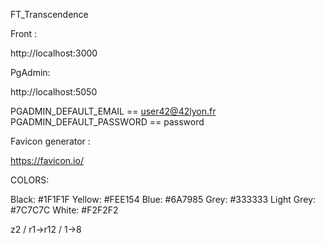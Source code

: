 FT_Transcendence

Front :

http://localhost:3000

PgAdmin:

http://localhost:5050

PGADMIN_DEFAULT_EMAIL == user42@42lyon.fr
PGADMIN_DEFAULT_PASSWORD == password

Favicon generator :

https://favicon.io/

COLORS:

Black:      #1F1F1F
Yellow:     #FEE154
Blue:       #6A7985
Grey:       #333333
Light Grey: #7C7C7C
White:      #F2F2F2

z2 / r1->r12 / 1->8
